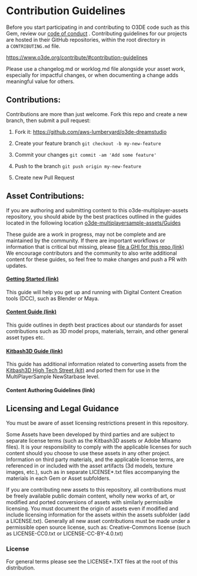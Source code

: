 # Contribution Guidelines

Before you start participating in and contributing to O3DE code such as this Gem, review our [code of conduct](https://o3de.org/docs/contributing/code-of-conduct/) . Contributing guidelines for our projects are hosted in their GitHub repositories, within the root directory in a `CONTRIBUTING.md` file.

https://www.o3de.org/contribute/#contribution-guidelines

Please use a changelog.md or worklog.md file alongside your asset work, especially for impactful changes, or when documenting a change adds meaningful value for others.

## Contributions:

Contributions are more than just welcome. Fork this repo and create a new branch, then submit a pull request:

1. Fork it: https://github.com/aws-lumberyard/o3de-dreamstudio

2. Create your feature branch `git checkout -b my-new-feature`

3. Commit your changes `git commit -am 'Add some feature'`

4. Push to the branch `git push origin my-new-feature`

5. Create new Pull Request

## Asset Contributions:

If you are authoring and submitting content to this o3de-multiplayer-assets repository, you should abide by the best practices outlined in the guides located in the following location [o3de-multiplayersample-assets/Guides](https://github.com/o3de/o3de-multiplayersample-assets/tree/main/Guides) 

These guide are a work in progress, may not be complete and are maintained by the community.  If there are important workflows or information that is critical but missing, please [file a GHI for this repo (link)](https://github.com/o3de/o3de-multiplayersample-assets/issues/new) We encourage contributors and the community to also write additional content for these guides, so feel free to make changes and push a PR with updates.

#### [Getting Started (link)](https://github.com/o3de/o3de-multiplayersample-assets/blob/main/Guides/GettingStarted.md)

This guide will help you get up and running with Digital Content Creation tools (DCC), such as Blender or Maya.

#### [Content Guide (link)](https://github.com/o3de/o3de-multiplayersample-assets/blob/main/Guides/ContentGuide.md)

This guide outlines in depth best practices about our standards for asset contributions such as 3D model props, materials, terrain, and other general asset types etc.

#### [Kitbash3D Guide (link)](https://github.com/o3de/o3de-multiplayersample-assets/blob/main/Guides/Kb3dGuide.md)

This guide has additional information related to converting assets from the [Kitbash3D High Tech Street (kit)](https://kitbash3d.com/products/high-tech-streets) and ported them for use in the MultiPlayerSample NewStarbase level.



#### Content Authoring Guidelines (link)

## Licensing and Legal Guidance

You must be aware of asset licensing restrictions present in this repository.

Some Assets have been developed by third parties and are subject to separate license terms (such as the Kitbash3D assets or Adobe Mixamo files). It is your responsibility to comply with the applicable licenses for such content should you choose to use these assets in any other project. Information on third party materials, and the applicable license terms, are referenced in or included with the asset artifacts (3d models, texture images, etc.), such as in separate LICENSE*.txt files accompanying the materials in each Gem or Asset subfolders. 

If you are contributing new assets to this repository, all contributions must be freely available public domain content, wholly new works of art, or modified and ported conversions of assets with similarly permissible licensing. You must document the origin of assets even if modified and include licensing information for the assets within the assets subfolder (add a LICENSE.txt). Generally all new asset contributions must be made under a permissible open source license, such as: Creative-Commons license (such as LICENSE-CC0.txt or LICENSE-CC-BY-4.0.txt)

### License

For general terms please see the LICENSE*.TXT files at the root of this distribution.
